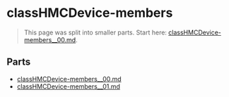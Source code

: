 # classHMCDevice-members

> This page was split into smaller parts. Start here: [classHMCDevice-members__00.md](classHMCDevice-members__00.md).

## Parts

- [classHMCDevice-members__00.md](classHMCDevice-members__00.md)
- [classHMCDevice-members__01.md](classHMCDevice-members__01.md)
